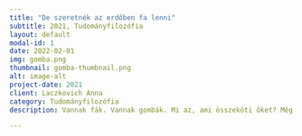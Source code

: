 ```yaml
---
title: "De szeretnék az erdőben fa lenni"
subtitle: 2021, Tudományfilozófia
layout: default
modal-id: 1
date: 2022-02-01
img: gomba.png
thumbnail: gomba-thumbnail.png
alt: image-alt
project-date: 2021
client: Laczkovich Anna
category: Tudományfilozófia
description: Vannak fák. Vannak gombák. Mi az, ami összeköti őket? Még több gomba. Ha érdekelnek a részletek, katt!

---
```

